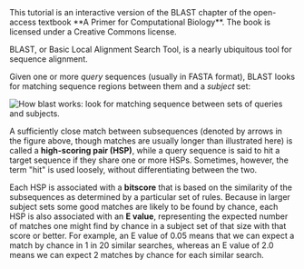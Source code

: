 <script>
import Link from "$components/Link.svelte";
import Alert from "$components/Alert.svelte";
import Image from "$components/Image.svelte";
</script>

<Alert>
This tutorial is an interactive version of the <Link href="https://open.oregonstate.education/computationalbiology/chapter/command-line-blast/">BLAST chapter</Link> of the open-access textbook **A Primer for Computational Biology**. The book is licensed under a <Link href="https://creativecommons.org/licenses/by-nc-sa/4.0/">Creative Commons license</Link>.
</Alert>

BLAST, or Basic Local Alignment Search Tool, is a nearly ubiquitous tool for sequence alignment.

Given one or more _query_ sequences (usually in FASTA format), BLAST looks for matching sequence regions between them and a _subject_ set:

<Image src="/data/blast-intro/blast.png" alt="How blast works: look for matching sequence between sets of queries and subjects." />

A sufficiently close match between subsequences (denoted by arrows in the figure above, though matches are usually longer than illustrated here) is called a **high-scoring pair (HSP)**, while a query sequence is said to hit a target sequence if they share one or more HSPs. Sometimes, however, the term "hit" is used loosely, without differentiating between the two.

Each HSP is associated with a **bitscore** that is based on the similarity of the subsequences as determined by a particular set of rules. Because in larger subject sets some good matches are likely to be found by chance, each HSP is also associated with an **E value**, representing the expected number of matches one might find by chance in a subject set of that size with that score or better. For example, an E value of 0.05 means that we can expect a match by chance in 1 in 20 similar searches, whereas an E value of 2.0 means we can expect 2 matches by chance for each similar search.
